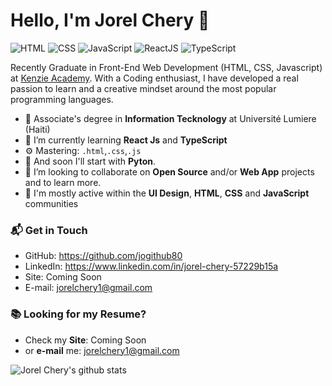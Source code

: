 
# Hello, I'm Jorel Chery 👋

![HTML](https://img.shields.io/badge/HTML-Intermediate-orange)
![CSS](https://img.shields.io/badge/CSS-Intermediate-blue)
![JavaScript](https://img.shields.io/badge/JavaScript-Intermediate-yellow)
![ReactJS](https://img.shields.io/badge/ReactJS-Beginner-orange)
![TypeScript](https://img.shields.io/badge/TypeScript-Beginner-lightgrey)

Recently Graduate in Front-End Web Development (HTML, CSS, Javascript) at [Kenzie Academy](https://www.kenzie.academy/). With a Coding enthusiast, I have developed a real passion to learn and a creative mindset around the most popular programming languages.

- 🔭 Associate's degree in **Information Tecknology** at Université Lumiere (Haiti)
- 🌱 I’m currently learning **React Js** and **TypeScript**
- ⚙️ Mastering: `.html`,`.css`,`.js`
- 🌱 And soon I'll start with **Pyton**.
- 👯 I’m looking to collaborate on **Open Source** and/or **Web App** projects and to learn more.
- 💬 I'm mostly active within the **UI Design**, **HTML**, **CSS** and **JavaScript** communities

### 📬 Get in Touch

- GitHub: https://github.com/jogithub80
- LinkedIn: https://www.linkedin.com/in/jorel-chery-57229b15a
- Site: Coming Soon
- E-mail: jorelchery1@gmail.com

### 📚 Looking for my Resume?

- Check my **Site**: Coming Soon
- or **e-mail** me: jorelchery1@gmail.com

![Jorel Chery's github stats](https://github-readme-stats.vercel.app/api?username=jogithub80&show_icons=true&hide_border=false)


<!--
**jogithub80/jogithub80** is a ✨ _special_ ✨ repository because its `README.md` (this file) appears on your GitHub profile.

Here are some ideas to get you started:

- 🔭 I’m currently working on ...
- 🌱 I’m currently learning ...
- 👯 I’m looking to collaborate on ...
- 🤔 I’m looking for help with ...
- 💬 Ask me about ...
- 📫 How to reach me: ...
- 😄 Pronouns: ...
- ⚡ Fun fact: ...
-->
